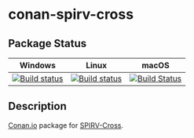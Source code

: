 # conan-spirv-cross

## Package Status

| Windows | Linux | macOS |
|:-------:|:-----:|:-----:|
|[![Build status](https://ci.appveyor.com/api/projects/status/410mnejvsyc87by0/branch/testing%2F20200629?svg=true)](https://ci.appveyor.com/project/SpaceIm/conan-spirv-cross)|[![Build status](https://github.com/SpaceIm/conan-spirv-cross/workflows/.github/workflows/conan.yml/badge.svg?branch=testing%2F20200629)](https://github.com/SpaceIm/conan-spirv-cross/actions?query=branch%3Atesting%2F20200629)|[![Build Status](https://travis-ci.com/SpaceIm/conan-spirv-cross.svg?branch=testing%2F20200629)](https://travis-ci.com/SpaceIm/conan-spirv-cross)|

## Description

[Conan.io](https://conan.io) package for [SPIRV-Cross](https://github.com/KhronosGroup/SPIRV-Cross).
